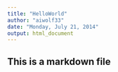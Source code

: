 ```yaml
---
title: "HelloWorld"
author: "aiwolf33"
date: "Monday, July 21, 2014"
output: html_document
---
```



## This is a markdown file

